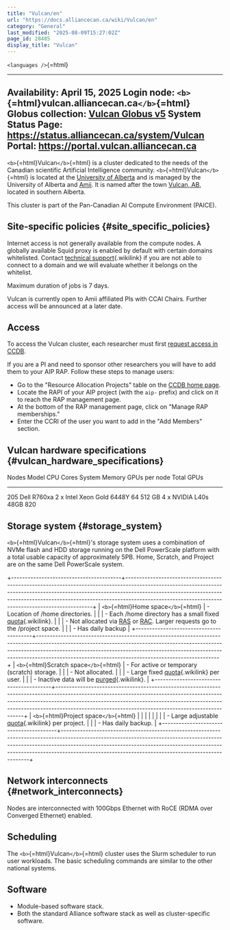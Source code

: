 ```yaml
---
title: "Vulcan/en"
url: "https://docs.alliancecan.ca/wiki/Vulcan/en"
category: "General"
last_modified: "2025-08-09T15:27:02Z"
page_id: 28485
display_title: "Vulcan"
---
```


`<languages />`{=html}

  ---------------------------------------------------------------------------------------------------------------------------
  Availability: April 15, 2025
  Login node: `<b>`{=html}vulcan.alliancecan.ca`</b>`{=html}
  Globus collection: [Vulcan Globus v5](https://app.globus.org/file-manager?origin_id=97bda3da-a723-4dc0-ba7e-728f35183b43)
  System Status Page: <https://status.alliancecan.ca/system/Vulcan>
  Portal: <https://portal.vulcan.alliancecan.ca>
  ---------------------------------------------------------------------------------------------------------------------------

`<b>`{=html}Vulcan`</b>`{=html} is a cluster dedicated to the needs of the Canadian scientific Artificial Intelligence community. `<b>`{=html}Vulcan`</b>`{=html} is located at the [University of Alberta](https://www.ualberta.ca/) and is managed by the University of Alberta and [Amii](https://amii.ca/). It is named after the town [Vulcan, AB](https://en.wikipedia.org/wiki/Vulcan,_Alberta), located in southern Alberta.

This cluster is part of the Pan-Canadian AI Compute Environment (PAICE).

## Site-specific policies {#site_specific_policies}

Internet access is not generally available from the compute nodes. A globally available Squid proxy is enabled by default with certain domains whitelisted. Contact [technical support](https://docs.alliancecan.ca/Technical_support "technical support"){.wikilink} if you are not able to connect to a domain and we will evaluate whether it belongs on the whitelist.

Maximum duration of jobs is 7 days.

Vulcan is currently open to Amii affiliated PIs with CCAI Chairs. Further access will be announced at a later date.

## Access

To access the Vulcan cluster, each researcher must first [request access in CCDB](https://ccdb.alliancecan.ca/me/access_services).

If you are a PI and need to sponsor other researchers you will have to add them to your AIP RAP. Follow these steps to manage users:

- Go to the \"Resource Allocation Projects\" table on the [CCDB home page](https://ccdb.alliancecan.ca).
- Locate the RAPI of your AIP project (with the `aip-` prefix) and click on it to reach the RAP management page.
- At the bottom of the RAP management page, click on \"Manage RAP memberships.\"
- Enter the CCRI of the user you want to add in the \"Add Members\" section.

## Vulcan hardware specifications {#vulcan_hardware_specifications}

  Nodes   Model         CPU                         Cores   System Memory   GPUs per node          Total GPUs
  ------- ------------- --------------------------- ------- --------------- ---------------------- ------------
  205     Dell R760xa   2 x Intel Xeon Gold 6448Y   64      512 GB          4 x NVIDIA L40s 48GB   820

## Storage system {#storage_system}

`<b>`{=html}Vulcan`</b>`{=html}\'s storage system uses a combination of NVMe flash and HDD storage running on the Dell PowerScale platform with a total usable capacity of approximately 5PB. Home, Scratch, and Project are on the same Dell PowerScale system.

+----------------------------------------+------------------------------------------------------------------------------------------------------------------------------------------------------------------------------------------------------------------------------------------------------------------------------------------------------------+
| `<b>`{=html}Home space`</b>`{=html}    | - Location of /home directories.                                                                                                                                                                                                                                                                           |
|                                        | - Each /home directory has a small fixed [quota](https://docs.alliancecan.ca/Storage_and_file_management#Filesystem_quotas_and_policies "quota"){.wikilink}.                                                                                                                                                                           |
|                                        | - Not allocated via [RAS](https://alliancecan.ca/en/services/advanced-research-computing/accessing-resources/rapid-access-service) or [RAC](https://alliancecan.ca/en/services/advanced-research-computing/accessing-resources/resource-allocation-competition). Larger requests go to the /project space. |
|                                        | - Has daily backup                                                                                                                                                                                                                                                                                         |
+----------------------------------------+------------------------------------------------------------------------------------------------------------------------------------------------------------------------------------------------------------------------------------------------------------------------------------------------------------+
| `<b>`{=html}Scratch space`</b>`{=html} | - For active or temporary (scratch) storage.                                                                                                                                                                                                                                                               |
|                                        | - Not allocated.                                                                                                                                                                                                                                                                                           |
|                                        | - Large fixed [quota](https://docs.alliancecan.ca/Storage_and_file_management#Filesystem_quotas_and_policies "quota"){.wikilink} per user.                                                                                                                                                                                             |
|                                        | - Inactive data will be [purged](https://docs.alliancecan.ca/Scratch_purging_policy "purged"){.wikilink}.                                                                                                                                                                                                                              |
+----------------------------------------+------------------------------------------------------------------------------------------------------------------------------------------------------------------------------------------------------------------------------------------------------------------------------------------------------------+
| `<b>`{=html}Project space`</b>`{=html} | \|                                                                                                                                                                                                                                                                                                         |
|                                        |                                                                                                                                                                                                                                                                                                            |
|                                        | - Large adjustable [quota](https://docs.alliancecan.ca/Storage_and_file_management#Filesystem_quotas_and_policies "quota"){.wikilink} per project.                                                                                                                                                                                     |
|                                        | - Has daily backup.                                                                                                                                                                                                                                                                                        |
+----------------------------------------+------------------------------------------------------------------------------------------------------------------------------------------------------------------------------------------------------------------------------------------------------------------------------------------------------------+

## Network interconnects {#network_interconnects}

Nodes are interconnected with 100Gbps Ethernet with RoCE (RDMA over Converged Ethernet) enabled.

## Scheduling

The `<b>`{=html}Vulcan`</b>`{=html} cluster uses the Slurm scheduler to run user workloads. The basic scheduling commands are similar to the other national systems.

## Software

- Module-based software stack.
- Both the standard Alliance software stack as well as cluster-specific software.
